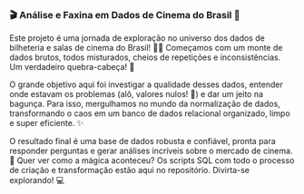 ### 🎬 Análise e Faxina em Dados de Cinema do Brasil 🧹

Este projeto é uma jornada de exploração no universo dos dados de bilheteria e salas de cinema do Brasil! 🕵️‍♀️ Começamos com um monte de dados brutos, todos misturados, cheios de repetições e inconsistências. Um verdadeiro quebra-cabeça! 🧩

O grande objetivo aqui foi investigar a qualidade desses dados, entender onde estavam os problemas (alô, valores nulos! 👋) e dar um jeito na bagunça. Para isso, mergulhamos no mundo da normalização de dados, transformando o caos em um banco de dados relacional organizado, limpo e super eficiente. ✨

O resultado final é uma base de dados robusta e confiável, pronta para responder perguntas e gerar análises incríveis sobre o mercado de cinema. 🚀 Quer ver como a mágica aconteceu? Os scripts SQL com todo o processo de criação e transformação estão aqui no repositório. Divirta-se explorando! 💻
